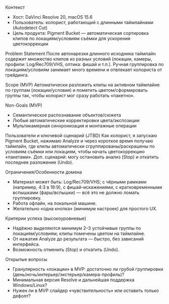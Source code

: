 Контекст
- Хост: DaVinci Resolve 20, macOS 15.6
- Пользователь: колорист, работающий с длинными таймлайнами (Autodetect Cut)
- Цель продукта: Pigment Bucket — автоматическая сортировка клипов по локациям/условиям съёмки для ускорения цветокоррекции

Problem Statement
После автонарезки длинного исходника таймлайн содержит множество клипов из разных условий (локации, камеры, профили: Log/Rec709/VHS, оптика: фишай и т.п.). Ручная группировка по локациям/условиям занимает много времени и отвлекает колориста от грейдинга.

Scope (MVP)
Автоматически разложить клипы на активном таймлайне по группам (локации/условия) и пометить цветом/сформировать группы так, чтобы колорист мог сразу работать «пакетно».

Non-Goals (MVP)
- Семантическое распознавание объектов/сюжета
- Любые автоматические корректировки цвета/экспозиции
- Мультикамерная синхронизация и монтажные операции

Пользователи и ключевой сценарий (JTBD)
Как колорист, я запускаю Pigment Bucket, нажимаю Analyze и через короткое время получаю таймлайн, где клипы автоматически сгруппированы/раскрашены по условиям съёмки или локациям, чтобы начать цветокоррекцию «пакетами».
Доп. сценарий: могу остановить анализ (Stop) и откатить последнее разложение (Undo).

Ограничения/Особенности домена
- Материал может быть: Log/Rec709/VHS; с чёрными рамками (например, 4:3 в 16:9), с фишай-искажениями, с кратковременными вспышками (фары/вспышки) — всё это не должно ломать группировку.
- Работа офлайн, на локальной машине.
- Желательно «одна кнопка» (минимум настроек) для простого UX.

Критерии успеха (высокоуровневые)
- Надёжно выделяются минимум 2–3 устойчивые группы по локациям/условиям; клипы помечены цветом на таймлайне.
- От нажатия Analyze до результата — быстро, без зависаний интерфейса.
- Возможность отменить (Stop) и откатить (Undo).

Открытые вопросы
- Гранулярность «локации» в MVP: достаточно ли грубой группировки (день/ночь/интерьер/экстерьер/камера-профиль)?
- Минимальная версия Resolve и дальнейшая поддержка Windows/Linux?
- Нужен ли в MVP слайдер «чувствительность» или оставить только дефолт?
